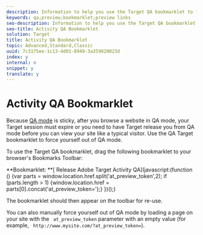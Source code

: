 ```yaml
---
description: Information to help you use the Target QA bookmarklet to force Target to release you from QA mode.
keywords: qa;preview;bookmarklet;preview links
seo-description: Information to help you use the Target QA bookmarklet to force Target to release you from QA mode.
seo-title: Activity QA Bookmarklet
solution: Target
title: Activity QA Bookmarklet
topic: Advanced,Standard,Classic
uuid: 7c3175ee-1c13-4d01-8949-3a359820023d
index: y
internal: n
snippet: y
translate: y
---
```


# Activity QA Bookmarklet

Because [ QA mode](../../c_activities/c_activity-qa.md#concept_9329EF33DE7D41CA9815C8115DBC4E40) is sticky, after you browse a website in QA mode, your Target session must expire or you need to have Target release you from QA mode before you can view your site like a typical visitor. Use the QA Target bookmarklet to force yourself out of QA mode. 

To use the Target QA bookmarklet, drag the following bookmarklet to your browser's Bookmarks Toolbar: 

**Bookmarklet: **[ Release Adobe Target Activity QA](javascript:(function () {var parts = window.location.href.split('at_preview_token',2); if (parts.length > 1) {window.location.href = parts[0].concat('at_preview_token=');} })();) 

The bookmarklet should then appear on the toolbar for re-use. 

You can also manually force yourself out of QA mode by loading a page on your site with the ` at_preview_token` parameter with an empty value (for example, ` http://www.mysite.com/?at_preview_token=`). 
